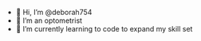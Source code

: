 - 👋 Hi, I’m @deborah754
- 👀 I’m an optometrist
- 🌱 I’m currently learning to code to expand my skill set


<!---
deborah754/deborah754 is a ✨ special ✨ repository because its `README.md` (this file) appears on your GitHub profile.
You can click the Preview link to take a look at your changes.
--->

